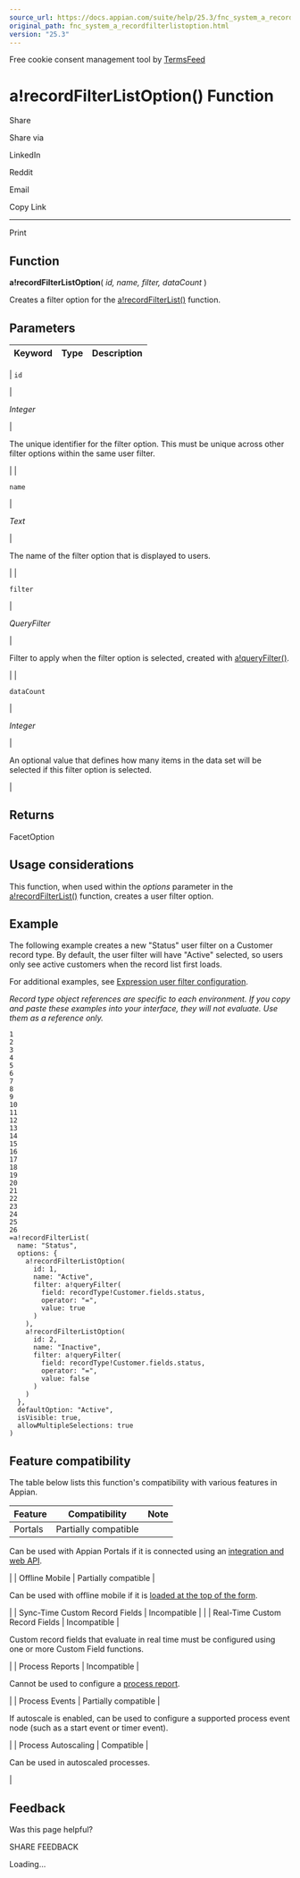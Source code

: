 ```yaml
---
source_url: https://docs.appian.com/suite/help/25.3/fnc_system_a_recordfilterlistoption.html
original_path: fnc_system_a_recordfilterlistoption.html
version: "25.3"
---
```


Free cookie consent management tool by [TermsFeed](https://www.termsfeed.com/)

# a!recordFilterListOption() Function

Share

Share via

LinkedIn

Reddit

Email

Copy Link

* * *

Print

## Function

**a!recordFilterListOption**( _id, name, filter, dataCount_ )

Creates a filter option for the [a!recordFilterList()](fnc_system_a_recordfilterlist.html) function.

## Parameters

| Keyword | Type | Description |
| --- | --- | --- |
|
`id`

 |

_Integer_

 |

The unique identifier for the filter option. This must be unique across other filter options within the same user filter.

 |
|

`name`

 |

_Text_

 |

The name of the filter option that is displayed to users.

 |
|

`filter`

 |

_QueryFilter_

 |

Filter to apply when the filter option is selected, created with [a!queryFilter()](fnc_system_a_queryfilter.html).

 |
|

`dataCount`

 |

_Integer_

 |

An optional value that defines how many items in the data set will be selected if this filter option is selected.

 |

## Returns

FacetOption

## Usage considerations

This function, when used within the _options_ parameter in the [a!recordFilterList()](fnc_system_a_recordfilterlist.html) function, creates a user filter option.

## Example

The following example creates a new "Status" user filter on a Customer record type. By default, the user filter will have "Active" selected, so users only see active customers when the record list first loads.

For additional examples, see [Expression user filter configuration](filter-the-record-list.html#expression-user-filter-configuration).

_Record type object references are specific to each environment. If you copy and paste these examples into your interface, they will not evaluate. Use them as a reference only._

```
1
2
3
4
5
6
7
8
9
10
11
12
13
14
15
16
17
18
19
20
21
22
23
24
25
26
=a!recordFilterList(
  name: "Status",
  options: {
    a!recordFilterListOption(
      id: 1,
      name: "Active",
      filter: a!queryFilter(
        field: recordType!Customer.fields.status,
        operator: "=",
        value: true
      )
    ),
    a!recordFilterListOption(
      id: 2,
      name: "Inactive",
      filter: a!queryFilter(
        field: recordType!Customer.fields.status,
        operator: "=",
        value: false
      )
    )
  },
  defaultOption: "Active",
  isVisible: true,
  allowMultipleSelections: true
)
```

## Feature compatibility

The table below lists this function's compatibility with various features in Appian.

| Feature | Compatibility | Note |
| --- | --- | --- |
| Portals | Partially compatible |
Can be used with Appian Portals if it is connected using an [integration and web API](portals-design.html#using-partially-compatible-functions-and-objects-in-a-portal).

 |
| Offline Mobile | Partially compatible |

Can be used with offline mobile if it is [loaded at the top of the form](offline-mobile-design-best-practices.html#working-with-partially-compatible-functions).

 |
| Sync-Time Custom Record Fields | Incompatible |  |
| Real-Time Custom Record Fields | Incompatible |

Custom record fields that evaluate in real time must be configured using one or more Custom Field functions.

 |
| Process Reports | Incompatible |

Cannot be used to configure a [process report](Process_Reports.html).

 |
| Process Events | Partially compatible |

If autoscale is enabled, can be used to configure a supported process event node (such as a start event or timer event).

 |
| Process Autoscaling | Compatible |

Can be used in autoscaled processes.

 |

## Feedback

Was this page helpful?

SHARE FEEDBACK

Loading...